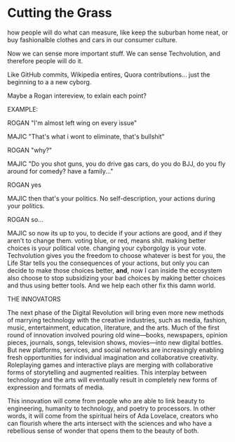 
# Cutting the Grass

how people will do what can measure, like keep the suburban home neat, or buy fashionalble clothes and cars in our consumer culture.

Now we can sense more important stuff. We can sense Techvolution, and therefore people will do it.

Like GitHub commits, Wikipedia entires, Quora contributions... just the beginning to a a new cyborg.

Maybe a Rogan intereview, to exlain each point?

EXAMPLE:

ROGAN
"I'm almost left wing on every issue"

MAJIC
"That's what i wont to eliminate, that's bullshit"

ROGAN
"why?"

MAJIC
"Do you shot guns, you do drive gas cars, do you do BJJ, do you fly around for comedy? have a family..."

ROGAN
yes

MAJIC
then that's your politics. No self-description, your actions during your politics.

ROGAN
so...

MAJIC
so now its up to you, to decide if your actions are good, and if they aren't to change them. voting blue, or red, means shit. making better choices is your political vote. changing your cyborgolgy is your vote. Techvolution gives you the freedom to choose whatever is best for you, the Life Star tells you the consequences of your actions, but only you can decide to make those choices better, **and**, now I can inside the ecosystem also choose to stop subsidizing your bad choices by making better choices and thus using better tools. And we help each other fix this damn world.

THE INNOVATORS

The next phase of the Digital Revolution will bring even more new methods of marrying technology with the creative industries, such as media, fashion, music, entertainment, education, literature, and the arts. Much of the first round of innovation involved pouring old wine—books, newspapers, opinion pieces, journals, songs, television shows, movies—into new digital bottles. But new platforms, services, and social networks are increasingly enabling fresh opportunities for individual imagination and collaborative creativity. Roleplaying games and interactive plays are merging with collaborative forms of storytelling and augmented realities. This interplay between technology and the arts will eventually result in completely new forms of expression and formats of media.

This innovation will come from people who are able to link beauty to engineering, humanity to technology, and poetry to processors. In other words, it will come from the spiritual heirs of Ada Lovelace, creators who can flourish where the arts intersect with the sciences and who have a rebellious sense of wonder that opens them to the beauty of both. 
